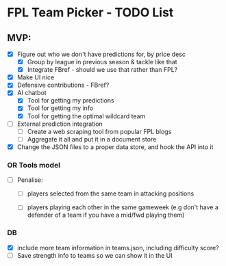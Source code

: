 # FPL Team Picker - TODO List

## MVP:
- [x] Figure out who we don't have predictions for, by price desc
  - [x] Group by league in previous season & tackle like that
  - [x] Integrate FBref - should we use that rather than FPL?
- [x] Make UI nice
- [x] Defensive contributions - FBref?
- [x] AI chatbot
  - [x] Tool for getting my predictions
  - [x] Tool for getting my info
  - [x] Tool for getting the optimal wildcard team
- [ ] External prediction integration
  - [ ] Create a web scraping tool from popular FPL blogs
  - [ ] Aggregate it all and put it in a document store
- [x] Change the JSON files to a proper data store, and hook the API into it

### OR Tools model
- [ ] Penalise:
  - [ ] players selected from the same team in attacking positions
  - [ ] players playing each other in the same gameweek (e.g don't have a defender of a team if you have a mid/fwd playing them)


### DB
- [x] include more team information in teams.json, including difficulty score?
- [ ] Save strength info to teams so we can show it in the UI
